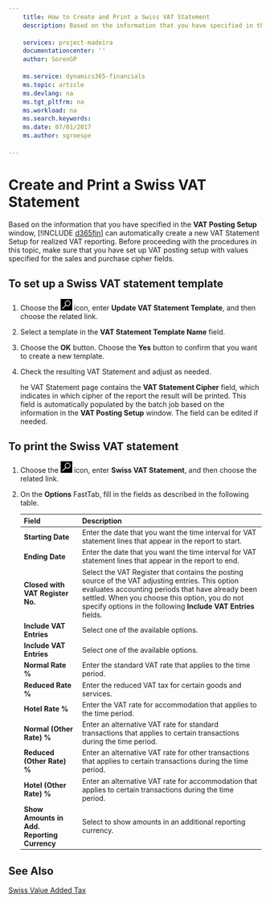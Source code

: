 ```yaml
---
    title: How to Create and Print a Swiss VAT Statement
    description: Based on the information that you have specified in the **VAT Posting Setup** window, Business Central can automatically create a new VAT Statement Setup for realized VAT reporting. Before proceeding with the procedures in this topic, make sure that you have set up VAT posting setup with values specified for the sales and purchase cipher fields.

    services: project-madeira
    documentationcenter: ''
    author: SorenGP

    ms.service: dynamics365-financials
    ms.topic: article
    ms.devlang: na
    ms.tgt_pltfrm: na
    ms.workload: na
    ms.search.keywords:
    ms.date: 07/01/2017
    ms.author: sgroespe

---
```

# Create and Print a Swiss VAT Statement
Based on the information that you have specified in the **VAT Posting Setup** window, [!INCLUDE [d365fin](../../includes/d365fin_md.md)] can automatically create a new VAT Statement Setup for realized VAT reporting. Before proceeding with the procedures in this topic, make sure that you have set up VAT posting setup with values specified for the sales and purchase cipher fields.  

## To set up a Swiss VAT statement template  

1.  Choose the ![Search for Page or Report](../../media/ui-search/search_small.png "Search for Page or Report icon") icon, enter **Update VAT Statement Template**, and then choose the related link.  
2.  Select a template in the **VAT Statement Template Name** field.
3.  Choose the **OK** button. Choose the **Yes** button to confirm that you want to create a new template.  
4.  Check the resulting VAT Statement and adjust as needed.  

     he VAT Statement page contains the **VAT Statement Cipher** field, which indicates in which cipher of the report the result will be printed. This field is automatically populated by the batch job based on the information in the **VAT Posting Setup** window. The field can be edited if needed.  

## To print the Swiss VAT statement  

1.  Choose the ![Search for Page or Report](../../media/ui-search/search_small.png "Search for Page or Report icon") icon, enter **Swiss VAT Statement**, and then choose the related link.  
2.  On the **Options** FastTab, fill in the fields as described in the following table.  

    |Field|Description|  
    |---------------------------------|---------------------------------------|  
    |**Starting Date**|Enter the date that you want the time interval for VAT statement lines that appear in the report to start.|  
    |**Ending Date**|Enter the date that you want the time interval for VAT statement lines that appear in the report to end.|  
    |**Closed with VAT Register No.**|Select the VAT Register that contains the posting source of the VAT adjusting entries. This option evaluates accounting periods that have already been settled. When you choose this option, you do not specify options in the following **Include VAT Entries** fields.|  
    |**Include VAT Entries**|Select one of the available options.|  
    |**Include VAT Entries**|Select one of the available options.|  
    |**Normal Rate %**|Enter the standard VAT rate that applies to the time period.|  
    |**Reduced Rate %**|Enter the reduced VAT tax for certain goods and services.|  
    |**Hotel Rate %**|Enter the VAT rate for accommodation that applies to the time period.|  
    |**Normal (Other Rate) %**|Enter an alternative VAT rate for standard transactions that applies to certain transactions during the time period.|  
    |**Reduced (Other Rate) %**|Enter an alternative VAT rate for other transactions that applies to certain transactions during the time period.|  
    |**Hotel (Other Rate) %**|Enter an alternative VAT rate for accommodation that applies to certain transactions during the time period.|  
    |**Show Amounts in Add. Reporting Currency**|Select to show amounts in an additional reporting currency.|  

## See Also  
 [Swiss Value Added Tax](swiss-value-added-tax.md)
